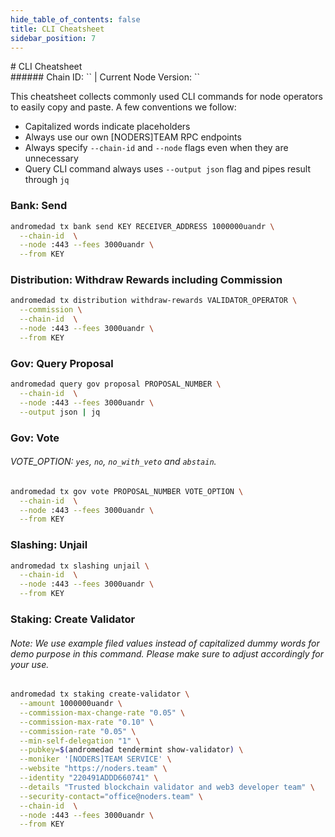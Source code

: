 ```yaml
---
hide_table_of_contents: false
title: CLI Cheatsheet
sidebar_position: 7
---
```


<div class="h1-with-icon icon-andromeda">
# CLI Cheatsheet
</div>
###### Chain ID: `` | Current Node Version: ``

This cheatsheet collects commonly used CLI commands for node operators to easily copy and paste. A few conventions we follow:

- Capitalized words indicate placeholders
- Always use our own [NODERS]TEAM RPC endpoints
- Always specify `--chain-id` and `--node` flags even when they are unnecessary
- Query CLI command always uses `--output json` flag and pipes result through `jq`

### Bank: Send
```bash
andromedad tx bank send KEY RECEIVER_ADDRESS 1000000uandr \
  --chain-id  \
  --node :443 --fees 3000uandr \
  --from KEY
```

### Distribution: Withdraw Rewards including Commission
```bash
andromedad tx distribution withdraw-rewards VALIDATOR_OPERATOR \
  --commission \
  --chain-id  \
  --node :443 --fees 3000uandr \
  --from KEY
```

### Gov: Query Proposal
```bash
andromedad query gov proposal PROPOSAL_NUMBER \
  --chain-id  \
  --node :443 --fees 3000uandr \
  --output json | jq
```

### Gov: Vote
###### VOTE_OPTION: `yes`, `no`, `no_with_veto` and `abstain`.
```bash
andromedad tx gov vote PROPOSAL_NUMBER VOTE_OPTION \
  --chain-id  \
  --node :443 --fees 3000uandr \
  --from KEY
```

### Slashing: Unjail
```bash
andromedad tx slashing unjail \
  --chain-id  \
  --node :443 --fees 3000uandr \
  --from KEY
```

### Staking: Create Validator
###### Note: We use example filed values instead of capitalized dummy words for demo purpose in this command. Please make sure to adjust accordingly for your use.
```bash
andromedad tx staking create-validator \
  --amount 1000000uandr \
  --commission-max-change-rate "0.05" \
  --commission-max-rate "0.10" \
  --commission-rate "0.05" \
  --min-self-delegation "1" \
  --pubkey=$(andromedad tendermint show-validator) \
  --moniker '[NODERS]TEAM SERVICE' \
  --website "https://noders.team" \
  --identity "220491ADDD660741" \
  --details "Trusted blockchain validator and web3 developer team" \
  --security-contact="office@noders.team" \
  --chain-id  \
  --node :443 --fees 3000uandr \
  --from KEY
```
